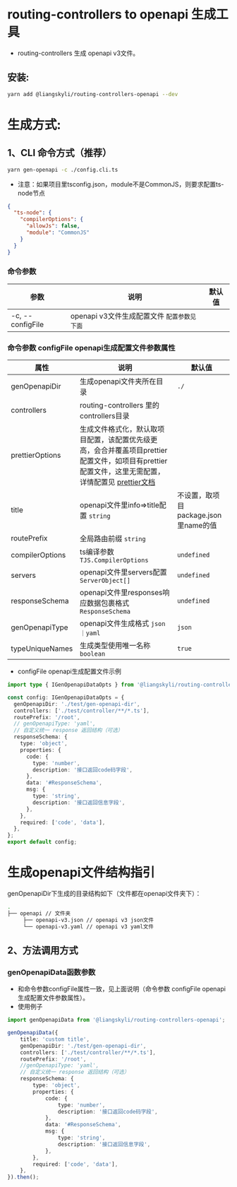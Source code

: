 # routing-controllers to openapi 生成工具
- routing-controllers 生成 openapi v3文件。


## 安装:
```bash
yarn add @liangskyli/routing-controllers-openapi --dev
```

# 生成方式:
## 1、CLI 命令方式（推荐）

```bash
yarn gen-openapi -c ./config.cli.ts
```

- 注意：如果项目里tsconfig.json，module不是CommonJS，则要求配置ts-node节点

```json
{
  "ts-node": {
    "compilerOptions": {
      "allowJs": false,
      "module": "CommonJS"
    }
  }
}
```

### 命令参数

| 参数               | 说明                           | 默认值 |
|------------------|------------------------------|-----|
| -c, --configFile | openapi v3文件生成配置文件 `配置参数见下面` |     |


### 命令参数 configFile openapi生成配置文件参数属性

| 属性              | 说明                                                                                                                                                      | 默认值                        |
|-----------------|---------------------------------------------------------------------------------------------------------------------------------------------------------|----------------------------|
| genOpenapiDir   | 生成openapi文件夹所在目录                                                                                                                                        | `./`                       |
| controllers     | routing-controllers 里的controllers目录                                                                                                                     |                            |
| prettierOptions | 生成文件格式化，默认取项目配置，该配置优先级更高，会合并覆盖项目prettier配置文件，如项目有prettier配置文件，这里无需配置，详情配置见 [prettier文档](https://github.com/prettier/prettier/blob/main/docs/options.md) |                            |
| title           | openapi文件里info=>title配置  `string`                                                                                                                       | 不设置，取项目package.json里name的值 |
| routePrefix     | 全局路由前缀  `string`                                                                                                                                        |                            |
| compilerOptions | ts编译参数  `TJS.CompilerOptions`                                                                                                                           | `undefined`                |
| servers         | openapi文件里servers配置  `ServerObject[]`                                                                                                                   | `undefined`                |
| responseSchema  | openapi文件里responses响应数据包裹格式  `ResponseSchema`                                                                                                           | `undefined`                |
| genOpenapiType  | openapi文件生成格式  `json｜yaml`                                                                                                                              | `json`                     |
| typeUniqueNames | 生成类型使用唯一名称  `boolean`                                                                                                                                   | `true`                     |

- configFile openapi生成配置文件示例

```ts
import type { IGenOpenapiDataOpts } from '@liangskyli/routing-controllers-openapi';

const config: IGenOpenapiDataOpts = {
  genOpenapiDir: './test/gen-openapi-dir',
  controllers: ['./test/controller/**/*.ts'],
  routePrefix: '/root', 
  // genOpenapiType: 'yaml',
  // 自定义统一 response 返回结构（可选）
  responseSchema: {
    type: 'object',
    properties: {
      code: {
        type: 'number',
        description: '接口返回code码字段',
      },
      data: '#ResponseSchema',
      msg: {
        type: 'string',
        description: '接口返回信息字段',
      },
    },
    required: ['code', 'data'],
  },
};
export default config;
```

# 生成openapi文件结构指引

genOpenapiDir下生成的目录结构如下（文件都在openapi文件夹下）：

```bash
.
├── openapi // 文件夹
     ├── openapi-v3.json // openapi v3 json文件
     └── openapi-v3.yaml // openapi v3 yaml文件
```

## 2、方法调用方式

### genOpenapiData函数参数
- 和命令参数configFile属性一致，见上面说明（命令参数 configFile openapi生成配置文件参数属性）。
- 使用例子

```ts
import genOpenapiData from '@liangskyli/routing-controllers-openapi';

genOpenapiData({
    title: 'custom title',
    genOpenapiDir: './test/gen-openapi-dir',
    controllers: ['./test/controller/**/*.ts'],
    routePrefix: '/root',
    //genOpenapiType: 'yaml',
    // 自定义统一 response 返回结构（可选）
    responseSchema: {
        type: 'object',
        properties: {
            code: {
                type: 'number',
                description: '接口返回code码字段',
            },
            data: '#ResponseSchema',
            msg: {
                type: 'string',
                description: '接口返回信息字段',
            },
        },
        required: ['code', 'data'],
    },
}).then();

```
